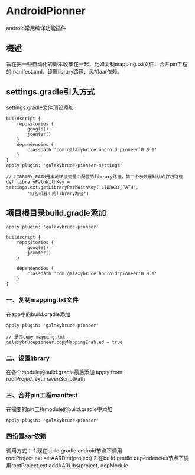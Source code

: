 # AndroidPionner
android常用编译功能插件

## 概述
旨在把一些自动化的脚本收集在一起，比如复制mapping.txt文件、合并pin工程的manifest.xml、设置library路径、添加aar依赖。

## settings.gradle引入方式
settings.gradle文件顶部添加
```
buildscript {
    repositories {
        google()
        jcenter()
    }
    dependencies {
        classpath 'com.galaxybruce.android:pioneer:0.0.1'
    }
}
apply plugin: 'galaxybruce-pioneer-settings'

// LIBRARY_PATH是本地环境变量中配置的library路径，第二个参数是默认的打包路径
def libraryPathWithKey = settings.ext.getLibraryPathWithKey('LIBRARY_PATH',
        '打包机器上的library路径')
```

## 项目根目录build.gradle添加
```
apply plugin: 'galaxybruce-pioneer'

buildscript {
    repositories {
        google()
        jcenter()
    }

    dependencies {
        classpath 'com.galaxybruce.android:pioneer:0.0.1'
    }
}
```
### 一、复制mapping.txt文件
在app中的build.gradle添加
```
apply plugin: 'galaxybruce-pioneer'

// 是否copy mapping.txt
galaxybrucepioneer.copyMappingEnabled = true
```

### 二、设置library
在各个module的build.gradle最后添加
apply from: rootProject.ext.mavenScriptPath

### 三、合并pin工程manifest
在需要的pin工程module的build.gradle中添加
```
apply plugin: 'galaxybruce-pioneer'
```

### 四设置aar依赖
调用方式：
1.现在build.gradle android节点下调用rootProject.ext.setAARDirs(project)
2.在build.gradle dependencies节点下调用rootProject.ext.addAARLibs(project, depModule











